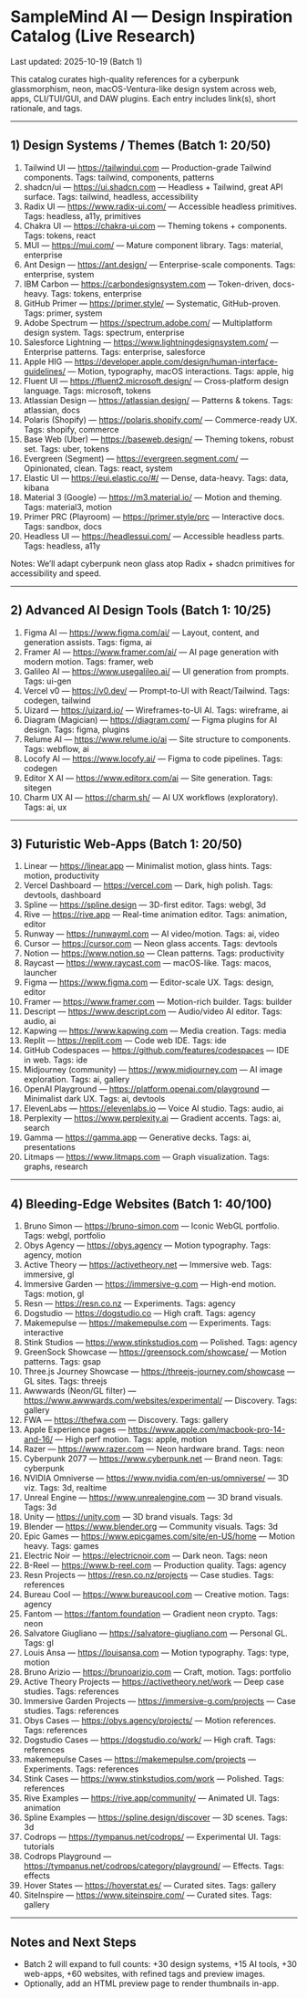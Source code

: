 # SampleMind AI — Design Inspiration Catalog (Live Research)

Last updated: 2025-10-19 (Batch 1)

This catalog curates high-quality references for a cyberpunk glassmorphism, neon, macOS-Ventura-like design system across web, apps, CLI/TUI/GUI, and DAW plugins. Each entry includes link(s), short rationale, and tags.

---

## 1) Design Systems / Themes (Batch 1: 20/50)

1. Tailwind UI — https://tailwindui.com — Production-grade Tailwind components. Tags: tailwind, components, patterns
2. shadcn/ui — https://ui.shadcn.com — Headless + Tailwind, great API surface. Tags: tailwind, headless, accessibility
3. Radix UI — https://www.radix-ui.com/ — Accessible headless primitives. Tags: headless, a11y, primitives
4. Chakra UI — https://chakra-ui.com — Theming tokens + components. Tags: tokens, react
5. MUI — https://mui.com/ — Mature component library. Tags: material, enterprise
6. Ant Design — https://ant.design/ — Enterprise-scale components. Tags: enterprise, system
7. IBM Carbon — https://carbondesignsystem.com — Token-driven, docs-heavy. Tags: tokens, enterprise
8. GitHub Primer — https://primer.style/ — Systematic, GitHub-proven. Tags: primer, system
9. Adobe Spectrum — https://spectrum.adobe.com/ — Multiplatform design system. Tags: spectrum, enterprise
10. Salesforce Lightning — https://www.lightningdesignsystem.com/ — Enterprise patterns. Tags: enterprise, salesforce
11. Apple HIG — https://developer.apple.com/design/human-interface-guidelines/ — Motion, typography, macOS interactions. Tags: apple, hig
12. Fluent UI — https://fluent2.microsoft.design/ — Cross-platform design language. Tags: microsoft, tokens
13. Atlassian Design — https://atlassian.design/ — Patterns & tokens. Tags: atlassian, docs
14. Polaris (Shopify) — https://polaris.shopify.com/ — Commerce-ready UX. Tags: shopify, commerce
15. Base Web (Uber) — https://baseweb.design/ — Theming tokens, robust set. Tags: uber, tokens
16. Evergreen (Segment) — https://evergreen.segment.com/ — Opinionated, clean. Tags: react, system
17. Elastic UI — https://eui.elastic.co/#/ — Dense, data-heavy. Tags: data, kibana
18. Material 3 (Google) — https://m3.material.io/ — Motion and theming. Tags: material3, motion
19. Primer PRC (Playroom) — https://primer.style/prc — Interactive docs. Tags: sandbox, docs
20. Headless UI — https://headlessui.com/ — Accessible headless parts. Tags: headless, a11y

Notes: We’ll adapt cyberpunk neon glass atop Radix + shadcn primitives for accessibility and speed.

---

## 2) Advanced AI Design Tools (Batch 1: 10/25)

1. Figma AI — https://www.figma.com/ai/ — Layout, content, and generation assists. Tags: figma, ai
2. Framer AI — https://www.framer.com/ai/ — AI page generation with modern motion. Tags: framer, web
3. Galileo AI — https://www.usegalileo.ai/ — UI generation from prompts. Tags: ui-gen
4. Vercel v0 — https://v0.dev/ — Prompt-to-UI with React/Tailwind. Tags: codegen, tailwind
5. Uizard — https://uizard.io/ — Wireframes-to-UI AI. Tags: wireframe, ai
6. Diagram (Magician) — https://diagram.com/ — Figma plugins for AI design. Tags: figma, plugins
7. Relume AI — https://www.relume.io/ai — Site structure to components. Tags: webflow, ai
8. Locofy AI — https://www.locofy.ai/ — Figma to code pipelines. Tags: codegen
9. Editor X AI — https://www.editorx.com/ai — Site generation. Tags: sitegen
10. Charm UX AI — https://charm.sh/ — AI UX workflows (exploratory). Tags: ai, ux

---

## 3) Futuristic Web-Apps (Batch 1: 20/50)

1. Linear — https://linear.app — Minimalist motion, glass hints. Tags: motion, productivity
2. Vercel Dashboard — https://vercel.com — Dark, high polish. Tags: devtools, dashboard
3. Spline — https://spline.design — 3D-first editor. Tags: webgl, 3d
4. Rive — https://rive.app — Real-time animation editor. Tags: animation, editor
5. Runway — https://runwayml.com — AI video/motion. Tags: ai, video
6. Cursor — https://cursor.com — Neon glass accents. Tags: devtools
7. Notion — https://www.notion.so — Clean patterns. Tags: productivity
8. Raycast — https://www.raycast.com — macOS-like. Tags: macos, launcher
9. Figma — https://www.figma.com — Editor-scale UX. Tags: design, editor
10. Framer — https://www.framer.com — Motion-rich builder. Tags: builder
11. Descript — https://www.descript.com — Audio/video AI editor. Tags: audio, ai
12. Kapwing — https://www.kapwing.com — Media creation. Tags: media
13. Replit — https://replit.com — Code web IDE. Tags: ide
14. GitHub Codespaces — https://github.com/features/codespaces — IDE in web. Tags: ide
15. Midjourney (community) — https://www.midjourney.com — AI image exploration. Tags: ai, gallery
16. OpenAI Playground — https://platform.openai.com/playground — Minimalist dark UX. Tags: ai, devtools
17. ElevenLabs — https://elevenlabs.io — Voice AI studio. Tags: audio, ai
18. Perplexity — https://www.perplexity.ai — Gradient accents. Tags: ai, search
19. Gamma — https://gamma.app — Generative decks. Tags: ai, presentations
20. Litmaps — https://www.litmaps.com — Graph visualization. Tags: graphs, research

---

## 4) Bleeding-Edge Websites (Batch 1: 40/100)

1. Bruno Simon — https://bruno-simon.com — Iconic WebGL portfolio. Tags: webgl, portfolio
2. Obys Agency — https://obys.agency — Motion typography. Tags: agency, motion
3. Active Theory — https://activetheory.net — Immersive web. Tags: immersive, gl
4. Immersive Garden — https://immersive-g.com — High-end motion. Tags: motion, gl
5. Resn — https://resn.co.nz — Experiments. Tags: agency
6. Dogstudio — https://dogstudio.co — High craft. Tags: agency
7. Makemepulse — https://makemepulse.com — Experiments. Tags: interactive
8. Stink Studios — https://www.stinkstudios.com — Polished. Tags: agency
9. GreenSock Showcase — https://greensock.com/showcase/ — Motion patterns. Tags: gsap
10. Three.js Journey Showcase — https://threejs-journey.com/showcase — GL sites. Tags: threejs
11. Awwwards (Neon/GL filter) — https://www.awwwards.com/websites/experimental/ — Discovery. Tags: gallery
12. FWA — https://thefwa.com — Discovery. Tags: gallery
13. Apple Experience pages — https://www.apple.com/macbook-pro-14-and-16/ — High perf motion. Tags: apple, motion
14. Razer — https://www.razer.com — Neon hardware brand. Tags: neon
15. Cyberpunk 2077 — https://www.cyberpunk.net — Brand neon. Tags: cyberpunk
16. NVIDIA Omniverse — https://www.nvidia.com/en-us/omniverse/ — 3D viz. Tags: 3d, realtime
17. Unreal Engine — https://www.unrealengine.com — 3D brand visuals. Tags: 3d
18. Unity — https://unity.com — 3D brand visuals. Tags: 3d
19. Blender — https://www.blender.org — Community visuals. Tags: 3d
20. Epic Games — https://www.epicgames.com/site/en-US/home — Motion heavy. Tags: games
21. Electric Noir — https://electricnoir.com — Dark neon. Tags: neon
22. B-Reel — https://www.b-reel.com — Production quality. Tags: agency
23. Resn Projects — https://resn.co.nz/projects — Case studies. Tags: references
24. Bureau Cool — https://www.bureaucool.com — Creative motion. Tags: agency
25. Fantom — https://fantom.foundation — Gradient neon crypto. Tags: neon
26. Salvatore Giugliano — https://salvatore-giugliano.com — Personal GL. Tags: gl
27. Louis Ansa — https://louisansa.com — Motion typography. Tags: type, motion
28. Bruno Arizio — https://brunoarizio.com — Craft, motion. Tags: portfolio
29. Active Theory Projects — https://activetheory.net/work — Deep case studies. Tags: references
30. Immersive Garden Projects — https://immersive-g.com/projects — Case studies. Tags: references
31. Obys Cases — https://obys.agency/projects/ — Motion references. Tags: references
32. Dogstudio Cases — https://dogstudio.co/work/ — High craft. Tags: references
33. makemepulse Cases — https://makemepulse.com/projects — Experiments. Tags: references
34. Stink Cases — https://www.stinkstudios.com/work — Polished. Tags: references
35. Rive Examples — https://rive.app/community/ — Animated UI. Tags: animation
36. Spline Examples — https://spline.design/discover — 3D scenes. Tags: 3d
37. Codrops — https://tympanus.net/codrops/ — Experimental UI. Tags: tutorials
38. Codrops Playground — https://tympanus.net/codrops/category/playground/ — Effects. Tags: effects
39. Hover States — https://hoverstat.es/ — Curated sites. Tags: gallery
40. SiteInspire — https://www.siteinspire.com/ — Curated sites. Tags: gallery

---

## Notes and Next Steps

- Batch 2 will expand to full counts: +30 design systems, +15 AI tools, +30 web-apps, +60 websites, with refined tags and preview images.
- Optionally, add an HTML preview page to render thumbnails in-app.

